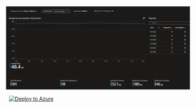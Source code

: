 ![Screenshot](StorageAccountBlobRequestsLatency.png)

&nbsp;
[![Deploy to Azure](https://aka.ms/deploytoazurebutton)](https://portal.azure.com/#create/Microsoft.Template/uri/https%3A%2F%2Fraw.githubusercontent.com%2Fluisfeliz79%2FAzureContrib%2Fmain%2FAzureStorage%2FWorkbooks%2FStorageAccountBlobRequestsLatency.json)
